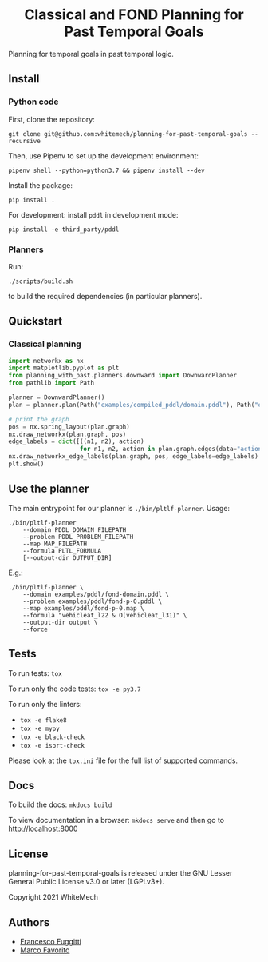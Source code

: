 <h1 align="center">
  <b>Classical and FOND Planning for Past Temporal Goals</b>
</h1>


Planning for temporal goals in past temporal logic. 

## Install

### Python code

First, clone the repository:
```
git clone git@github.com:whitemech/planning-for-past-temporal-goals --recursive
```

Then, use Pipenv to set up the development environment:

```
pipenv shell --python=python3.7 && pipenv install --dev
```

Install the package:
```
pip install .
```

For development: install `pddl` in development mode:
```
pip install -e third_party/pddl
```

### Planners

Run:
```
./scripts/build.sh
```

to build the required dependencies (in particular planners). 

## Quickstart

### Classical planning

```python
import networkx as nx
import matplotlib.pyplot as plt
from planning_with_past.planners.downward import DownwardPlanner
from pathlib import Path

planner = DownwardPlanner()
plan = planner.plan(Path("examples/compiled_pddl/domain.pddl"), Path("examples/compiled_pddl/p-0.pddl"))

# print the graph
pos = nx.spring_layout(plan.graph)
nx.draw_networkx(plan.graph, pos)
edge_labels = dict([((n1, n2), action)
                    for n1, n2, action in plan.graph.edges(data="action")])
nx.draw_networkx_edge_labels(plan.graph, pos, edge_labels=edge_labels)
plt.show()
```

## Use the planner

The main entrypoint for our planner is `./bin/pltlf-planner`. Usage: 

```
./bin/pltlf-planner
    --domain PDDL_DOMAIN_FILEPATH
    --problem PDDL_PROBLEM_FILEPATH
    --map MAP_FILEPATH
    --formula PLTL_FORMULA
    [--output-dir OUTPUT_DIR]
```

E.g.:

```
./bin/pltlf-planner \
    --domain examples/pddl/fond-domain.pddl \
    --problem examples/pddl/fond-p-0.pddl \
    --map examples/pddl/fond-p-0.map \
    --formula "vehicleat_l22 & O(vehicleat_l31)" \
    --output-dir output \
    --force
```


## Tests

To run tests: `tox`

To run only the code tests: `tox -e py3.7`

To run only the linters: 
- `tox -e flake8`
- `tox -e mypy`
- `tox -e black-check`
- `tox -e isort-check`

Please look at the `tox.ini` file for the full list of supported commands. 

## Docs

To build the docs: `mkdocs build`

To view documentation in a browser: `mkdocs serve`
and then go to [http://localhost:8000](http://localhost:8000)

## License

planning-for-past-temporal-goals is released under the GNU Lesser General Public License v3.0 or later (LGPLv3+).

Copyright 2021 WhiteMech

## Authors

- [Francesco Fuggitti](https://francescofuggitti.github.io)
- [Marco Favorito](https://marcofavorito.me/)
